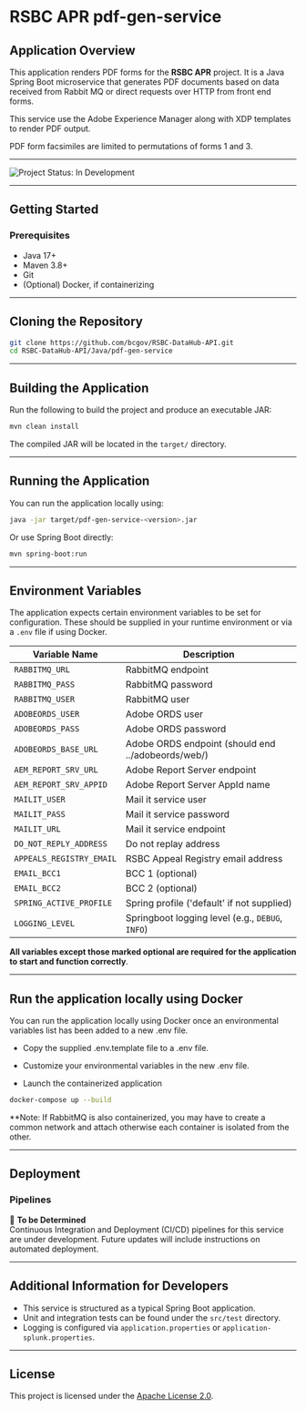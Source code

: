 # RSBC APR pdf-gen-service

## Application Overview
This application renders PDF forms for the **RSBC APR** project. It is a Java Spring Boot microservice that generates PDF documents based on data received from Rabbit MQ or direct requests over HTTP from front end forms.

This service use the Adobe Experience Manager along with XDP templates to render PDF output. 

PDF form facsimiles are limited to permutations of forms 1 and 3. 

---

![Project Status: In Development](https://img.shields.io/badge/status-in--development-yellow)

---

## Getting Started

### Prerequisites
- Java 17+
- Maven 3.8+
- Git
- (Optional) Docker, if containerizing

---

## Cloning the Repository
```bash
git clone https://github.com/bcgov/RSBC-DataHub-API.git
cd RSBC-DataHub-API/Java/pdf-gen-service
```
---

## Building the Application
Run the following to build the project and produce an executable JAR:

```bash
mvn clean install
```

The compiled JAR will be located in the `target/` directory.

---

## Running the Application
You can run the application locally using:

```bash
java -jar target/pdf-gen-service-<version>.jar
```

Or use Spring Boot directly:

```bash
mvn spring-boot:run
```

---

## Environment Variables
The application expects certain environment variables to be set for configuration. These should be supplied in your runtime environment or via a `.env` file if using Docker.

| Variable Name           | Description                               |
|--------------------------|------------------------------------------|
| `RABBITMQ_URL`         | RabbitMQ endpoint        |
| `RABBITMQ_PASS`       | RabbitMQ password       |
| `RABBITMQ_USER`       | RabbitMQ user       |
| `ADOBEORDS_USER`      | Adobe ORDS user    |
| `ADOBEORDS_PASS`      | Adobe ORDS password   |
| `ADOBEORDS_BASE_URL`  | Adobe ORDS endpoint (should end ../adobeords/web/) |
| `AEM_REPORT_SRV_URL`  | Adobe Report Server endpoint |
| `AEM_REPORT_SRV_APPID`  | Adobe Report Server AppId name  |
| `MAILIT_USER`              | Mail it service user   |
| `MAILIT_PASS`              | Mail it service password    |
| `MAILIT_URL`              | Mail it service endpoint   |
| `DO_NOT_REPLY_ADDRESS`  | Do not replay address    |
| `APPEALS_REGISTRY_EMAIL` | RSBC Appeal Registry email address  |
| `EMAIL_BCC1`              | BCC 1 (optional)    |
| `EMAIL_BCC2`              | BCC 2 (optional)   |
| `SPRING_ACTIVE_PROFILE` | Spring profile ('default' if not supplied)     |
| `LOGGING_LEVEL` | Springboot logging level (e.g., `DEBUG`, `INFO`)     |

**All variables except those marked optional are required for the application to start and
function correctly**.  

---

## Run the application locally using Docker
You can run the application locally using Docker once an environmental variables list 
has been added to a new .env file. 

- Copy the supplied .env.template file to a .env file. 

- Customize your environmental variables in the new .env file.  

- Launch the containerized application  

```bash
docker-compose up --build
```
**Note: If RabbitMQ is also containerized, you may have to create a common network and attach otherwise each container
is isolated from the other.  

---

## Deployment

### Pipelines
🚧 **To be Determined**  
Continuous Integration and Deployment (CI/CD) pipelines for this service are under development. Future updates will include instructions on automated deployment.

---

## Additional Information for Developers
- This service is structured as a typical Spring Boot application.
- Unit and integration tests can be found under the `src/test` directory.
- Logging is configured via `application.properties` or `application-splunk.properties`.

---

## License
This project is licensed under the [Apache License 2.0](../../../../LICENSE).
